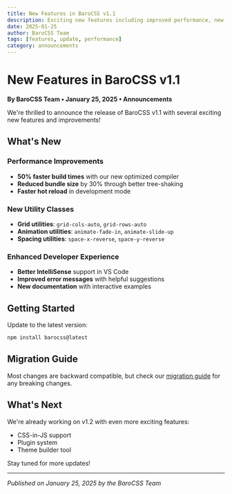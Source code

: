 ```yaml
---
title: New Features in BaroCSS v1.1
description: Exciting new features including improved performance, new utility classes, and enhanced developer experience.
date: 2025-01-25
author: BaroCSS Team
tags: [features, update, performance]
category: announcements
---
```


# New Features in BaroCSS v1.1

**By BaroCSS Team • January 25, 2025 • Announcements**

We're thrilled to announce the release of BaroCSS v1.1 with several exciting new features and improvements!

## What's New

### Performance Improvements
- **50% faster build times** with our new optimized compiler
- **Reduced bundle size** by 30% through better tree-shaking
- **Faster hot reload** in development mode

### New Utility Classes
- **Grid utilities**: `grid-cols-auto`, `grid-rows-auto`
- **Animation utilities**: `animate-fade-in`, `animate-slide-up`
- **Spacing utilities**: `space-x-reverse`, `space-y-reverse`

### Enhanced Developer Experience
- **Better IntelliSense** support in VS Code
- **Improved error messages** with helpful suggestions
- **New documentation** with interactive examples

## Getting Started

Update to the latest version:

```bash
npm install barocss@latest
```

## Migration Guide

Most changes are backward compatible, but check our [migration guide](/guide/installation) for any breaking changes.

## What's Next

We're already working on v1.2 with even more exciting features:
- CSS-in-JS support
- Plugin system
- Theme builder tool

Stay tuned for more updates!

---

*Published on January 25, 2025 by the BaroCSS Team*
